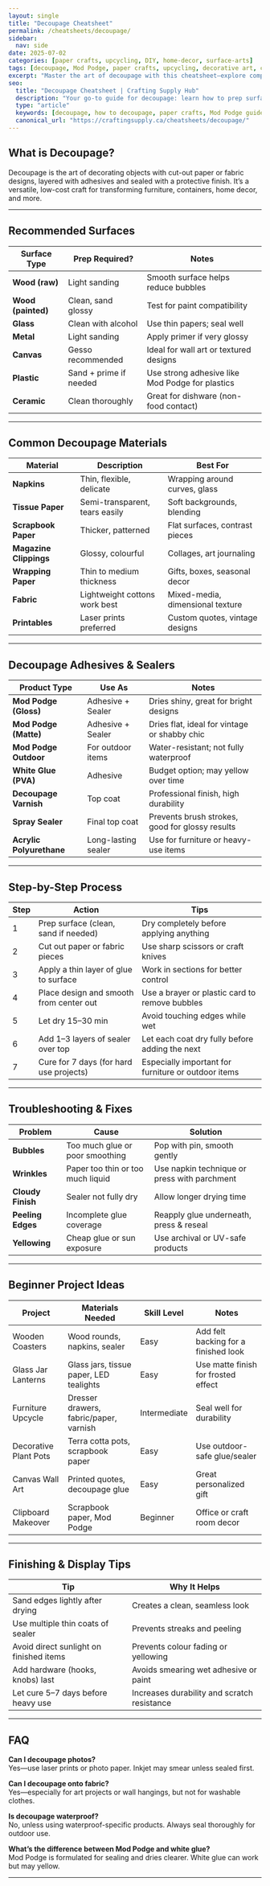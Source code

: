 ```yaml
---
layout: single
title: "Decoupage Cheatsheet"
permalink: /cheatsheets/decoupage/
sidebar:
  nav: side
date: 2025-07-02
categories: [paper crafts, upcycling, DIY, home-decor, surface-arts]
tags: [decoupage, Mod Podge, paper crafts, upcycling, decorative art, cheatsheet, sealing techniques]
excerpt: "Master the art of decoupage with this cheatsheet—explore compatible surfaces, glue types, sealing methods, and creative project ideas for all skill levels."
seo:
  title: "Decoupage Cheatsheet | Crafting Supply Hub"
  description: "Your go-to guide for decoupage: learn how to prep surfaces, choose adhesives, apply paper and fabric, seal projects, and explore DIY project ideas."
  type: "article"
  keywords: [decoupage, how to decoupage, paper crafts, Mod Podge guide, sealed collage, upcycle crafts]
  canonical_url: "https://craftingsupply.ca/cheatsheets/decoupage/"
---
```


## What is Decoupage?

Decoupage is the art of decorating objects with cut-out paper or fabric designs, layered with adhesives and sealed with a protective finish. It’s a versatile, low-cost craft for transforming furniture, containers, home decor, and more.

---

## Recommended Surfaces

| Surface Type        | Prep Required?         | Notes                                             |
|---------------------|------------------------|---------------------------------------------------|
| **Wood (raw)**       | Light sanding          | Smooth surface helps reduce bubbles               |
| **Wood (painted)**   | Clean, sand glossy     | Test for paint compatibility                      |
| **Glass**            | Clean with alcohol     | Use thin papers; seal well                        |
| **Metal**            | Light sanding          | Apply primer if very glossy                       |
| **Canvas**           | Gesso recommended      | Ideal for wall art or textured designs            |
| **Plastic**          | Sand + prime if needed | Use strong adhesive like Mod Podge for plastics   |
| **Ceramic**          | Clean thoroughly       | Great for dishware (non-food contact)             |

---

## Common Decoupage Materials

| Material            | Description                             | Best For                          |
|---------------------|------------------------------------------|------------------------------------|
| **Napkins**         | Thin, flexible, delicate                 | Wrapping around curves, glass      |
| **Tissue Paper**    | Semi-transparent, tears easily           | Soft backgrounds, blending         |
| **Scrapbook Paper** | Thicker, patterned                      | Flat surfaces, contrast pieces     |
| **Magazine Clippings** | Glossy, colourful                    | Collages, art journaling           |
| **Wrapping Paper**  | Thin to medium thickness                 | Gifts, boxes, seasonal decor       |
| **Fabric**          | Lightweight cottons work best            | Mixed-media, dimensional texture   |
| **Printables**      | Laser prints preferred                   | Custom quotes, vintage designs     |

---

## Decoupage Adhesives & Sealers

| Product Type        | Use As         | Notes                                              |
|---------------------|----------------|-----------------------------------------------------|
| **Mod Podge (Gloss)**| Adhesive + Sealer| Dries shiny, great for bright designs              |
| **Mod Podge (Matte)**| Adhesive + Sealer| Dries flat, ideal for vintage or shabby chic       |
| **Mod Podge Outdoor**| For outdoor items | Water-resistant; not fully waterproof              |
| **White Glue (PVA)** | Adhesive       | Budget option; may yellow over time                |
| **Decoupage Varnish**| Top coat       | Professional finish, high durability               |
| **Spray Sealer**     | Final top coat | Prevents brush strokes, good for glossy results     |
| **Acrylic Polyurethane**| Long-lasting sealer | Use for furniture or heavy-use items             |

---

## Step-by-Step Process

| Step | Action                                 | Tips                                                      |
|------|----------------------------------------|------------------------------------------------------------|
| 1    | Prep surface (clean, sand if needed)   | Dry completely before applying anything                   |
| 2    | Cut out paper or fabric pieces         | Use sharp scissors or craft knives                        |
| 3    | Apply a thin layer of glue to surface  | Work in sections for better control                       |
| 4    | Place design and smooth from center out| Use a brayer or plastic card to remove bubbles            |
| 5    | Let dry 15–30 min                      | Avoid touching edges while wet                            |
| 6    | Add 1–3 layers of sealer over top      | Let each coat dry fully before adding the next            |
| 7    | Cure for 7 days (for hard use projects)| Especially important for furniture or outdoor items       |

---

## Troubleshooting & Fixes

| Problem               | Cause                            | Solution                                        |
|------------------------|----------------------------------|-------------------------------------------------|
| **Bubbles**            | Too much glue or poor smoothing  | Pop with pin, smooth gently                     |
| **Wrinkles**           | Paper too thin or too much liquid| Use napkin technique or press with parchment    |
| **Cloudy Finish**      | Sealer not fully dry             | Allow longer drying time                        |
| **Peeling Edges**      | Incomplete glue coverage         | Reapply glue underneath, press & reseal         |
| **Yellowing**          | Cheap glue or sun exposure       | Use archival or UV-safe products                |

---

## Beginner Project Ideas

| Project                  | Materials Needed                      | Skill Level   | Notes                                 |
|--------------------------|----------------------------------------|---------------|----------------------------------------|
| Wooden Coasters          | Wood rounds, napkins, sealer           | Easy          | Add felt backing for a finished look  |
| Glass Jar Lanterns       | Glass jars, tissue paper, LED tealights| Easy          | Use matte finish for frosted effect   |
| Furniture Upcycle        | Dresser drawers, fabric/paper, varnish | Intermediate   | Seal well for durability              |
| Decorative Plant Pots    | Terra cotta pots, scrapbook paper      | Easy          | Use outdoor-safe glue/sealer          |
| Canvas Wall Art          | Printed quotes, decoupage glue         | Easy          | Great personalized gift               |
| Clipboard Makeover       | Scrapbook paper, Mod Podge             | Beginner       | Office or craft room decor            |

---

## Finishing & Display Tips

| Tip                                    | Why It Helps                                  |
|----------------------------------------|------------------------------------------------|
| Sand edges lightly after drying        | Creates a clean, seamless look                |
| Use multiple thin coats of sealer      | Prevents streaks and peeling                  |
| Avoid direct sunlight on finished items| Prevents colour fading or yellowing            |
| Add hardware (hooks, knobs) last       | Avoids smearing wet adhesive or paint         |
| Let cure 5–7 days before heavy use     | Increases durability and scratch resistance   |

---

## FAQ

**Can I decoupage photos?**  
Yes—use laser prints or photo paper. Inkjet may smear unless sealed first.

**Can I decoupage onto fabric?**  
Yes—especially for art projects or wall hangings, but not for washable clothes.

**Is decoupage waterproof?**  
No, unless using waterproof-specific products. Always seal thoroughly for outdoor use.

**What’s the difference between Mod Podge and white glue?**  
Mod Podge is formulated for sealing and dries clearer. White glue can work but may yellow.

---
